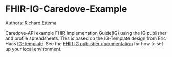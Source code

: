 # FHIR-IG-Caredove-Example
Authors:  Richard Ettema

Caredove-API example FHIR Implemenation Guide(IG) using the IG publisher and profile spreadsheets.  This is based on the IG-Template design from Eric Haas [IG-Template](https://github.com/Healthedata1/IG-Template).  See the [FHIR IG publisher documentation](http://wiki.hl7.org/index.php?title=IG_Publisher_Documentation) for how to set up your local environment. 
